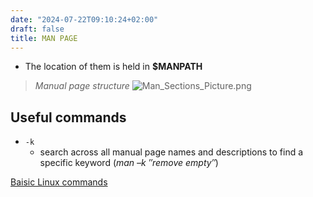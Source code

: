 ```yaml
---
date: "2024-07-22T09:10:24+02:00"
draft: false
title: MAN PAGE
---
```


-   The location of them is held in **$MANPATH**

> *Manual page structure*
> ![Man_Sections_Picture.png](/Notes/Man_Sections_Picture.png)

## Useful commands

-   `-k`
    -   search across all manual page names and descriptions to find a
        specific keyword (*man –k ″remove empty″*)

[Baisic Linux
commands](/Notes/posts/Linux/Linux_commands/Baisic_Linux_commands)
